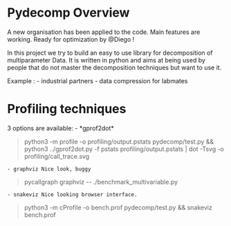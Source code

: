 <h1>Pydecomp Overview</h1>

A new organisation has been applied to the code. Main features are working. Ready for optimization by @Diego !

In this project we try to build an easy to use library for decomposition of
multiparameter Data. It is written in python and aims at being used by
people that do not master the decomposition techniques but want to use it.

Example :
	- industrial partners
	- data compression for labmates

<h1> Profiling techniques </h1>
3 options are available:
	- *gprof2dot*

>python3 -m profile -o profiling/output.pstats pydecomp/test.py && python3 ../gprof2dot.py -f pstats profiling/output.pstats | dot -Tsvg -o profiling/call_trace.svg

	- graphviz Nice look, buggy
> pycallgraph graphviz -- ./benchmark_multivariable.py

	- snakeviz Nice looking browser interface.
> python3 -m cProfile -o bench.prof pydecomp/test.py && snakeviz bench.prof
